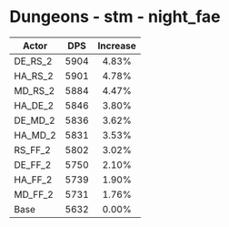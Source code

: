 # Dungeons - stm - night_fae
| Actor | DPS | Increase |
|---|:---:|:---:|
|DE_RS_2|5904|4.83%|
|HA_RS_2|5901|4.78%|
|MD_RS_2|5884|4.47%|
|HA_DE_2|5846|3.80%|
|DE_MD_2|5836|3.62%|
|HA_MD_2|5831|3.53%|
|RS_FF_2|5802|3.02%|
|DE_FF_2|5750|2.10%|
|HA_FF_2|5739|1.90%|
|MD_FF_2|5731|1.76%|
|Base|5632|0.00%|
